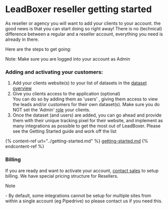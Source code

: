 # LeadBoxer reseller getting started

As reseller or agency you will want to add your clients to your account. the good news is that you can start doing so right away! There is no (technical) difference between a regular and a reseller account, everything you need is already in there.

Here are the steps to get going:

Note: Make sure you are logged into your account as Admin

### Adding and activating your customers:

1. Add your clients website(s) to your list of datasets in the [dataset overview](../fundamentals/elements/datasets.md)
2. Give you clients access to the application (optional)\
   You can do so by adding them as 'users' , giving them access to view the leads and/or customers for their own dataset(s). Make sure you do NOT set the 'Admin' [role](../fundamentals/elements/roles-and-permissions.md) your clients.
3. Once the dataset (and users) are added, you can go ahead and provide them with their unique tracking pixel for their website, and implement as many integrations as possible to get the most out of LeadBoxer. Please see the Getting Started guide and work off the list

{% content-ref url="../getting-started.md" %}
[getting-started.md](../getting-started.md)
{% endcontent-ref %}

### Billing

If you are ready and want to activate your account, [contact sales](https://www.leadboxer.com/demo) to setup billing. We have special pricing structure for Resellers.



Note

\- By default, some integrations cannot be setup for multiple sites from within a single account (eg Pipedrive) so please contact us if you need this.

